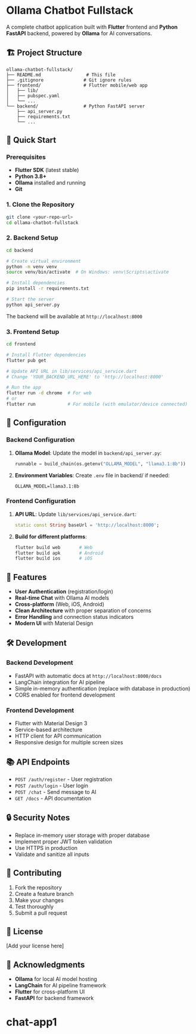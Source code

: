 # Ollama Chatbot Fullstack

A complete chatbot application built with **Flutter** frontend and **Python FastAPI** backend, powered by **Ollama** for AI conversations.

## 🏗️ Project Structure

```
ollama-chatbot-fullstack/
├── README.md                 # This file
├── .gitignore               # Git ignore rules
├── frontend/                # Flutter mobile/web app
│   ├── lib/
│   ├── pubspec.yaml
│   └── ...
└── backend/                 # Python FastAPI server
    ├── api_server.py
    ├── requirements.txt
    └── ...
```

## 🚀 Quick Start

### Prerequisites

- **Flutter SDK** (latest stable)
- **Python 3.8+**
- **Ollama** installed and running
- **Git**

### 1. Clone the Repository

```bash
git clone <your-repo-url>
cd ollama-chatbot-fullstack
```

### 2. Backend Setup

```bash
cd backend

# Create virtual environment
python -m venv venv
source venv/bin/activate  # On Windows: venv\Scripts\activate

# Install dependencies
pip install -r requirements.txt

# Start the server
python api_server.py
```

The backend will be available at `http://localhost:8000`

### 3. Frontend Setup

```bash
cd frontend

# Install Flutter dependencies
flutter pub get

# Update API URL in lib/services/api_service.dart
# Change 'YOUR_BACKEND_URL_HERE' to 'http://localhost:8000'

# Run the app
flutter run -d chrome  # For web
# or
flutter run            # For mobile (with emulator/device connected)
```

## 🔧 Configuration

### Backend Configuration

1. **Ollama Model**: Update the model in `backend/api_server.py`:
   ```python
   runnable = build_chain(os.getenv("OLLAMA_MODEL", "llama3.1:8b"))
   ```

2. **Environment Variables**: Create `.env` file in backend/ if needed:
   ```
   OLLAMA_MODEL=llama3.1:8b
   ```

### Frontend Configuration

1. **API URL**: Update `lib/services/api_service.dart`:
   ```dart
   static const String baseUrl = 'http://localhost:8000';
   ```

2. **Build for different platforms**:
   ```bash
   flutter build web       # Web
   flutter build apk       # Android
   flutter build ios       # iOS
   ```

## 📱 Features

- **User Authentication** (registration/login)
- **Real-time Chat** with Ollama AI models
- **Cross-platform** (Web, iOS, Android)
- **Clean Architecture** with proper separation of concerns
- **Error Handling** and connection status indicators
- **Modern UI** with Material Design

## 🛠️ Development

### Backend Development

- FastAPI with automatic docs at `http://localhost:8000/docs`
- LangChain integration for AI pipeline
- Simple in-memory authentication (replace with database in production)
- CORS enabled for frontend development

### Frontend Development

- Flutter with Material Design 3
- Service-based architecture
- HTTP client for API communication
- Responsive design for multiple screen sizes

## 📚 API Endpoints

- `POST /auth/register` - User registration
- `POST /auth/login` - User login
- `POST /chat` - Send message to AI
- `GET /docs` - API documentation

## 🔒 Security Notes

- Replace in-memory user storage with proper database
- Implement proper JWT token validation
- Use HTTPS in production
- Validate and sanitize all inputs

## 🤝 Contributing

1. Fork the repository
2. Create a feature branch
3. Make your changes
4. Test thoroughly
5. Submit a pull request

## 📄 License

[Add your license here]

## 🙏 Acknowledgments

- **Ollama** for local AI model hosting
- **LangChain** for AI pipeline framework
- **Flutter** for cross-platform UI
- **FastAPI** for backend framework
# chat-app1
